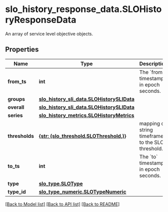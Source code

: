 # slo_history_response_data.SLOHistoryResponseData

An array of service level objective objects.
## Properties
Name | Type | Description | Notes
------------ | ------------- | ------------- | -------------
**from_ts** | **int** | The &#x60;from&#x60; timestamp in epoch seconds. | [optional] 
**groups** | [**slo_history_sli_data.SLOHistorySLIData**](SLOHistorySLIData.md) |  | [optional] 
**overall** | [**slo_history_sli_data.SLOHistorySLIData**](SLOHistorySLIData.md) |  | [optional] 
**series** | [**slo_history_metrics.SLOHistoryMetrics**](SLOHistoryMetrics.md) |  | [optional] 
**thresholds** | [**{str: (slo_threshold.SLOThreshold,)}**](SLOThreshold.md) | mapping of string timeframe to the SLO threshold. | [optional] 
**to_ts** | **int** | The &#x60;to&#x60; timestamp in epoch seconds. | [optional] 
**type** | [**slo_type.SLOType**](SLOType.md) |  | [optional] 
**type_id** | [**slo_type_numeric.SLOTypeNumeric**](SLOTypeNumeric.md) |  | [optional] 

[[Back to Model list]](../README.md#documentation-for-models) [[Back to API list]](../README.md#documentation-for-api-endpoints) [[Back to README]](../README.md)


